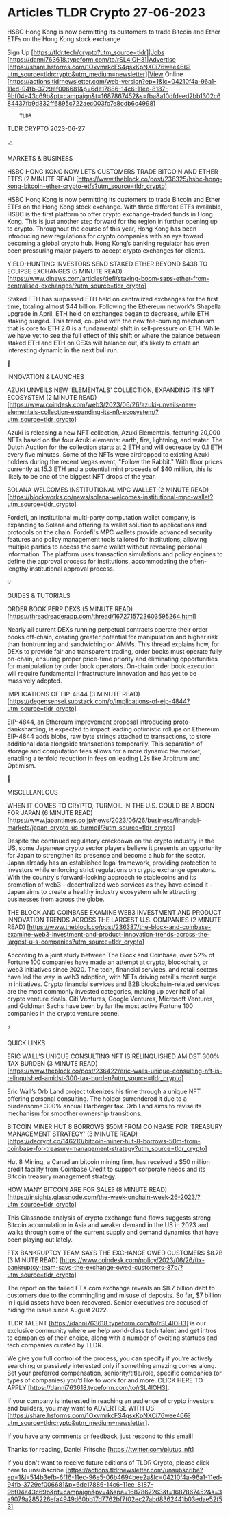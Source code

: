 # Articles TLDR Crypto 27-06-2023

HSBC Hong Kong is now permitting its customers to trade Bitcoin and
Ether ETFs on the Hong Kong stock exchange  

Sign Up [https://tldr.tech/crypto?utm_source=tldr]|Jobs
[https://danni763618.typeform.com/to/rSL4lOH3]|Advertise
[https://share.hsforms.com/1OxvmrkcFS4qsxKpNXCi76wee466?utm_source=tldrcrypto&utm_medium=newsletter]|View
Online
[https://actions.tldrnewsletter.com/web-version?ep=1&lc=04210f4a-96a1-11ed-94fb-3729ef006681&p=6de17886-14c6-11ee-8187-9bf04e43c69b&pt=campaign&t=1687867452&s=fba8a10dfdeed2bb1302c684437fb9d332ff6895c722aec003fc7e8cdb6c4998]


		TLDR 

TLDR CRYPTO 2023-06-27

📈 

MARKETS & BUSINESS

HSBC HONG KONG NOW LETS CUSTOMERS TRADE BITCOIN AND ETHER ETFS (2
MINUTE READ)
[https://www.theblock.co/post/236325/hsbc-hong-kong-bitcoin-ether-crypto-etfs?utm_source=tldr_crypto]

HSBC Hong Kong is now permitting its customers to trade Bitcoin and
Ether ETFs on the Hong Kong stock exchange. With three different ETFs
available, HSBC is the first platform to offer crypto exchange-traded
funds in Hong Kong. This is just another step forward for the region
in further opening up to crypto. Throughout the course of this year,
Hong Kong has been introducing new regulations for crypto companies
with an eye toward becoming a global crypto hub. Hong Kong’s banking
regulator has even been pressuring major players to accept crypto
exchanges for clients. 

YIELD-HUNTING INVESTORS SEND STAKED ETHER BEYOND $43B TO ECLIPSE
EXCHANGES (5 MINUTE READ)
[https://www.dlnews.com/articles/defi/staking-boom-saps-ether-from-centralised-exchanges/?utm_source=tldr_crypto]

Staked ETH has surpassed ETH held on centralized exchanges for the
first time, totaling almost $44 billion. Following the Ethereum
network's Shapella upgrade in April, ETH held on exchanges began to
decrease, while ETH staking surged. This trend, coupled with the new
fee-burning mechanism that is core to ETH 2.0 is a fundamental shift
in sell-pressure on ETH. While we have yet to see the full effect of
this shift or where the balance between staked ETH and ETH on CEXs
will balance out, it’s likely to create an interesting dynamic in
the next bull run. 

🚀 

INNOVATION & LAUNCHES

AZUKI UNVEILS NEW ‘ELEMENTALS’ COLLECTION, EXPANDING ITS NFT
ECOSYSTEM (2 MINUTE READ)
[https://www.coindesk.com/web3/2023/06/26/azuki-unveils-new-elementals-collection-expanding-its-nft-ecosystem/?utm_source=tldr_crypto]

Azuki is releasing a new NFT collection, Azuki Elementals, featuring
20,000 NFTs based on the four Azuki elements: earth, fire, lightning,
and water. The Dutch Auction for the collection starts at 2 ETH and
will decrease by 0.1 ETH every five minutes. Some of the NFTs were
airdropped to existing Azuki holders during the recent Vegas event,
"Follow the Rabbit." With floor prices currently at 15.3 ETH and a
potential mint proceeds of $40 million, this is likely to be one of
the biggest NFT drops of the year. 

SOLANA WELCOMES INSTITUTIONAL MPC WALLET (2 MINUTE READ)
[https://blockworks.co/news/solana-welcomes-institutional-mpc-wallet?utm_source=tldr_crypto]

Fordefi, an institutional multi-party computation wallet company, is
expanding to Solana and offering its wallet solution to applications
and protocols on the chain. Fordefi's MPC wallets provide advanced
security features and policy management tools tailored for
institutions, allowing multiple parties to access the same wallet
without revealing personal information. The platform uses transaction
simulations and policy engines to define the approval process for
institutions, accommodating the often-lengthy institutional approval
process. 

💡 

GUIDES & TUTORIALS

ORDER BOOK PERP DEXS (5 MINUTE READ)
[https://threadreaderapp.com/thread/1672715723603595264.html]

Nearly all current DEXs running perpetual contracts operate their
order books off-chain, creating greater potential for manipulation and
higher risk than frontrunning and sandwiching on AMMs. This thread
explains how, for DEXs to provide fair and transparent trading, order
books must operate fully on-chain, ensuring proper price-time priority
and eliminating opportunities for manipulation by order book
operators. On-chain order book execution will require fundamental
infrastructure innovation and has yet to be massively adopted. 

IMPLICATIONS OF EIP-4844 (3 MINUTE READ)
[https://degensensei.substack.com/p/implications-of-eip-4844?utm_source=tldr_crypto]

EIP-4844, an Ethereum improvement proposal introducing
proto-danksharding, is expected to impact leading optimistic rollups
on Ethereum. EIP-4844 adds blobs, raw byte strings attached to
transactions, to store additional data alongside transactions
temporarily. This separation of storage and computation fees allows
for a more dynamic fee market, enabling a tenfold reduction in fees on
leading L2s like Arbitrum and Optimism. 

🦄 

MISCELLANEOUS

WHEN IT COMES TO CRYPTO, TURMOIL IN THE U.S. COULD BE A BOON FOR JAPAN
(6 MINUTE READ)
[https://www.japantimes.co.jp/news/2023/06/26/business/financial-markets/japan-crypto-us-turmoil/?utm_source=tldr_crypto]

Despite the continued regulatory crackdown on the crypto industry in
the US, some Japanese crypto sector players believe it presents an
opportunity for Japan to strengthen its presence and become a hub for
the sector. Japan already has an established legal framework,
providing protection to investors while enforcing strict regulations
on crypto exchange operators. With the country's forward-looking
approach to stablecoins and its promotion of web3 - decentralized web
services as they have coined it - Japan aims to create a healthy
industry ecosystem while attracting businesses from across the globe. 

THE BLOCK AND COINBASE EXAMINE WEB3 INVESTMENT AND PRODUCT INNOVATION
TRENDS ACROSS THE LARGEST U.S. COMPANIES (2 MINUTE READ)
[https://www.theblock.co/post/236387/the-block-and-coinbase-examine-web3-investment-and-product-innovation-trends-across-the-largest-u-s-companies?utm_source=tldr_crypto]

According to a joint study between The Block and Coinbase, over 52% of
Fortune 100 companies have made an attempt at crypto, blockchain, or
web3 initiatives since 2020. The tech, financial services, and retail
sectors have led the way in web3 adoption, with NFTs driving retail's
recent surge in initiatives. Crypto financial services and B2B
blockchain-related services are the most commonly invested categories,
making up over half of all crypto venture deals. Citi Ventures, Google
Ventures, Microsoft Ventures, and Goldman Sachs have been by far the
most active Fortune 100 companies in the crypto venture scene. 

⚡ 

QUICK LINKS

ERIC WALL’S UNIQUE CONSULTING NFT IS RELINQUISHED AMIDST 300% TAX
BURDEN (3 MINUTE READ)
[https://www.theblock.co/post/236422/eric-walls-unique-consulting-nft-is-relinquished-amidst-300-tax-burden?utm_source=tldr_crypto]

Eric Wall’s Orb Land project tokenizes his time through a unique NFT
offering personal consulting. The holder surrendered it due to a
burdensome 300% annual Harberger tax. Orb Land aims to revise its
mechanism for smoother ownership transitions. 

BITCOIN MINER HUT 8 BORROWS $50M FROM COINBASE FOR 'TREASURY
MANAGEMENT STRATEGY' (3 MINUTE READ)
[https://decrypt.co/146210/bitcoin-miner-hut-8-borrows-50m-from-coinbase-for-treasury-management-strategy?utm_source=tldr_crypto]

Hut 8 Mining, a Canadian bitcoin mining firm, has received a $50
million credit facility from Coinbase Credit to support corporate
needs and its Bitcoin treasury management strategy. 

HOW MANY BITCOIN ARE FOR SALE? (8 MINUTE READ)
[https://insights.glassnode.com/the-week-onchain-week-26-2023/?utm_source=tldr_crypto]

This Glassnode analysis of crypto exchange fund flows suggests strong
Bitcoin accumulation in Asia and weaker demand in the US in 2023 and
walks through some of the current supply and demand dynamics that have
been playing out lately. 

FTX BANKRUPTCY TEAM SAYS THE EXCHANGE OWED CUSTOMERS $8.7B (3 MINUTE
READ)
[https://www.coindesk.com/policy/2023/06/26/ftx-bankruptcy-team-says-the-exchange-owed-customers-87b/?utm_source=tldr_crypto]

The report on the failed FTX.com exchange reveals an $8.7 billion debt
to customers due to the commingling and misuse of deposits. So far, $7
billion in liquid assets have been recovered. Senior executives are
accused of hiding the issue since August 2022. 

TLDR TALENT [https://danni763618.typeform.com/to/rSL4lOH3] is our
exclusive community where we help world-class tech talent and get
intros to companies of their choice, along with a number of exciting
startups and tech companies curated by TLDR.

We give you full control of the process, you can specify if you’re
actively searching or passively interested only if something amazing
comes along. Set your preferred compensation, seniority/title/role,
specific companies (or types of companies) you’d like to work for
and more. CLICK HERE TO APPLY
[https://danni763618.typeform.com/to/rSL4lOH3].

If your company is interested in reaching an audience of crypto
investors and builders, you may want to ADVERTISE WITH US
[https://share.hsforms.com/1OxvmrkcFS4qsxKpNXCi76wee466?utm_source=tldrcrypto&utm_medium=newsletter].


If you have any comments or feedback, just respond to this email! 

Thanks for reading, 
Daniel Fritsche [https://twitter.com/plutus_nft] 

If you don't want to receive future editions of TLDR Crypto,
please click here to unsubscribe
[https://actions.tldrnewsletter.com/unsubscribe?ep=1&l=514b3efb-6f16-11ec-96e5-06b4694bee2a&lc=04210f4a-96a1-11ed-94fb-3729ef006681&p=6de17886-14c6-11ee-8187-9bf04e43c69b&pt=campaign&pv=4&spa=1687867263&t=1687867452&s=3a9079a285226efa4949d60bb17d7762bf7f02ec27abd8362441b03edae52f53].